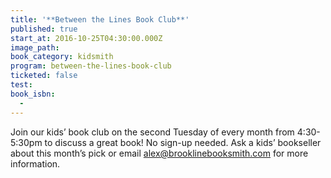 ```yaml
---
title: '**Between the Lines Book Club**'
published: true
start_at: 2016-10-25T04:30:00.000Z
image_path:
book_category: kidsmith
program: between-the-lines-book-club
ticketed: false
test:
book_isbn:
  -
---
```



Join our kids’ book club on the second Tuesday of every month from 4:30-5:30pm to discuss a great book! No sign-up needed. Ask a kids’ bookseller about this month’s pick or email alex@brooklinebooksmith.com for more information.